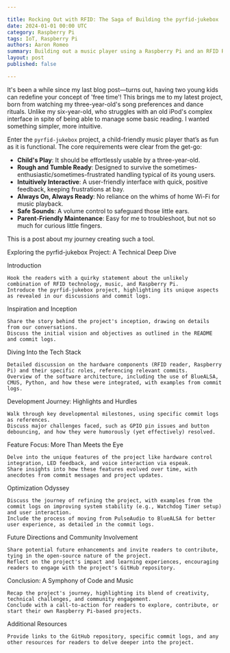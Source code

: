 ```yaml
---

title: Rocking Out with RFID: The Saga of Building the pyrfid-jukebox
date: 2024-01-01 00:00 UTC
category: Raspberry Pi
tags: IoT, Raspberry Pi
authors: Aaron Romeo
summary: Building out a music player using a Raspberry Pi and an RFID Reader
layout: post
published: false

---
```


It's been a while since my last blog post—turns out, having two young kids can redefine your concept of 'free time'! This brings me to my latest project, born from watching my three-year-old's song preferences and dance rituals. Unlike my six-year-old, who struggles with an old iPod's complex interface in spite of being able to manage some basic reading. I wanted something simpler, more intuitive.

Enter the `pyrfid-jukebox` project, a child-friendly music player that’s as fun as it is functional. The core requirements were clear from the get-go:

- **Child's Play**: It should be effortlessly usable by a three-year-old.
- **Rough and Tumble Ready**: Designed to survive the sometimes-enthusiastic/sometimes-frustrated handling typical of its young users.
- **Intuitively Interactive**: A user-friendly interface with quick, positive feedback, keeping frustrations at bay.
- **Always On, Always Ready**: No reliance on the whims of home Wi-Fi for music playback.
- **Safe Sounds**: A volume control to safeguard those little ears.
- **Parent-Friendly Maintenance**: Easy for me to troubleshoot, but not so much for curious little fingers.

This is a post about my journey creating such a tool.




Exploring the pyrfid-jukebox Project: A Technical Deep Dive

Introduction

    Hook the readers with a quirky statement about the unlikely combination of RFID technology, music, and Raspberry Pi.
    Introduce the pyrfid-jukebox project, highlighting its unique aspects as revealed in our discussions and commit logs.

Inspiration and Inception

    Share the story behind the project's inception, drawing on details from our conversations.
    Discuss the initial vision and objectives as outlined in the README and commit logs.

Diving Into the Tech Stack

    Detailed discussion on the hardware components (RFID reader, Raspberry Pi) and their specific roles, referencing relevant commits.
    Overview of the software architecture, including the use of BlueALSA, CMUS, Python, and how these were integrated, with examples from commit logs.

Development Journey: Highlights and Hurdles

    Walk through key developmental milestones, using specific commit logs as references.
    Discuss major challenges faced, such as GPIO pin issues and button debouncing, and how they were humorously (yet effectively) resolved.

Feature Focus: More Than Meets the Eye

    Delve into the unique features of the project like hardware control integration, LED feedback, and voice interaction via espeak.
    Share insights into how these features evolved over time, with anecdotes from commit messages and project updates.

Optimization Odyssey

    Discuss the journey of refining the project, with examples from the commit logs on improving system stability (e.g., Watchdog Timer setup) and user interaction.
    Include the process of moving from PulseAudio to BlueALSA for better user experience, as detailed in the commit logs.

Future Directions and Community Involvement

    Share potential future enhancements and invite readers to contribute, tying in the open-source nature of the project.
    Reflect on the project's impact and learning experiences, encouraging readers to engage with the project's GitHub repository.

Conclusion: A Symphony of Code and Music

    Recap the project's journey, highlighting its blend of creativity, technical challenges, and community engagement.
    Conclude with a call-to-action for readers to explore, contribute, or start their own Raspberry Pi-based projects.

Additional Resources

    Provide links to the GitHub repository, specific commit logs, and any other resources for readers to delve deeper into the project.
